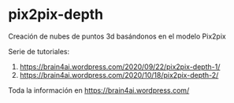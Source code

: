 # pix2pix-depth
Creación de nubes de puntos 3d basándonos en el modelo Pix2pix 

Serie de tutoriales: 
1) https://brain4ai.wordpress.com/2020/09/22/pix2pix-depth-1/
2) https://brain4ai.wordpress.com/2020/10/18/pix2pix-depth-2/


Toda la información en https://brain4ai.wordpress.com/
